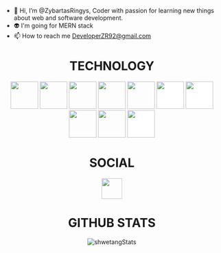 - 👋 Hi, I’m @ZybartasRingys, Coder with passion for learning new things about web and software development.
- :alien: I'm going for MERN stack
- 📫 How to reach me DeveloperZR92@gmail.com






<h1 align="center">TECHNOLOGY</h1>

<p align="center">
  <img src="https://cdn.jsdelivr.net/gh/devicons/devicon/icons/html5/html5-original-wordmark.svg" style="height: 4rem"/>
<img src="https://cdn.jsdelivr.net/gh/devicons/devicon/icons/css3/css3-original-wordmark.svg" style="height: 4rem"/>
  <img src="https://cdn.jsdelivr.net/gh/devicons/devicon/icons/bootstrap/bootstrap-plain-wordmark.svg"  style="height: 4rem"/>
  <img src="https://cdn.jsdelivr.net/gh/devicons/devicon/icons/javascript/javascript-plain.svg" style="height: 4rem"/>
   <img src="https://cdn.jsdelivr.net/gh/devicons/devicon/icons/react/react-original.svg" style="height: 4rem"/>
<img src="https://cdn.jsdelivr.net/gh/devicons/devicon/icons/nodejs/nodejs-original-wordmark.svg" style="height:4rem; background-color:white"/>
<img src="https://cdn.jsdelivr.net/gh/devicons/devicon/icons/mongodb/mongodb-original-wordmark.svg" style="height: 4rem; background-color:white"/>
<img src="https://cdn.jsdelivr.net/gh/devicons/devicon/icons/npm/npm-original-wordmark.svg" style="height: 4rem"/>
<img src="https://cdn.jsdelivr.net/gh/devicons/devicon/icons/git/git-plain.svg" style="height: 4rem"/>
<img src="https://cdn.jsdelivr.net/gh/devicons/devicon/icons/github/github-original-wordmark.svg" style="height: 4rem; background-color:white"/>
</p>

<h1 align="center">SOCIAL</h1>

<div align="center">
<a href="https://www.linkedin.com/in/%C5%BEybartas-ringys/" target="blank"><img src="https://cdn.jsdelivr.net/gh/devicons/devicon/icons/linkedin/linkedin-original.svg" style="height: 3rem"/></a>

<h1 align="center">GITHUB STATS</h1>
  <img src="https://github-readme-stats.vercel.app/api?username=Zybartasringys&theme=blueberry=true" alt="shwetangStats" />  

<!---
ZybartasRingys/ZybartasRingys is a ✨ special ✨ repository because its `README.md` (this file) appears on your GitHub profile.
You can click the Preview link to take a look at your changes.
--->

